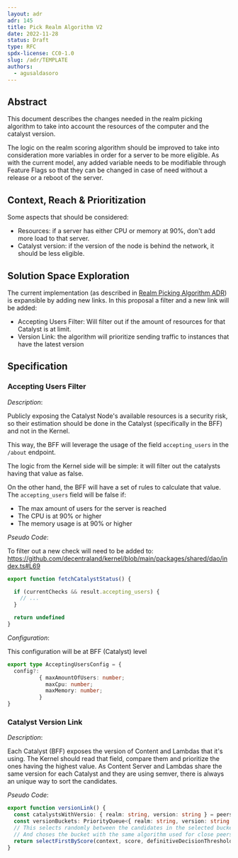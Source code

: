 ```yaml
---
layout: adr
adr: 145
title: Pick Realm Algorithm V2
date: 2022-11-28
status: Draft
type: RFC
spdx-license: CC0-1.0
slug: /adr/TEMPLATE
authors:
  - agusaldasoro
---
```


## Abstract

This document describes the changes needed in the realm picking algorithm to take into account the resources of the computer and the catalyst version.

The logic on the realm scoring algorithm should be improved to take into consideration more variables in order for a server to be more eligible. As with the current model, any added variable needs to be modifiable through Feature Flags so that they can be changed in case of need without a release or a reboot of the server.

## Context, Reach & Prioritization

Some aspects that should be considered:

- Resources: if a server has either CPU or memory at 90%, don't add more load to that server.
- Catalyst version: if the version of the node is behind the network, it should be less eligible.


## Solution Space Exploration

The current implementation (as described in [Realm Picking Algorithm ADR](/adr/ADR-86)) is expansible by adding new links. In this proposal a filter and a new link will be added: 
- Accepting Users Filter: Will filter out if the amount of resources for that Catalyst is at limit.
- Version Link: the algorithm will prioritize sending traffic to instances that have the latest version


## Specification

### Accepting Users Filter

_Description_:

Publicly exposing the Catalyst Node's available resources is a security risk, so their estimation should be done in the Catalyst (specifically in the BFF) and not in the Kernel.

This way, the BFF will leverage the usage of the field `accepting_users` in the `/about` endpoint.

The logic from the Kernel side will be simple: it will filter out the catalysts having that value as false.

On the other hand, the BFF will have a set of rules to calculate that value. The `accepting_users` field will be false if:
- The max amount of users for the server is reached
- The CPU is at 90% or higher
- The memory usage is at 90% or higher


_Pseudo Code_:

To filter out a new check will need to be added to:
https://github.com/decentraland/kernel/blob/main/packages/shared/dao/index.ts#L69


```typescript
export function fetchCatalystStatus() {

  if (currentChecks && result.accepting_users) {
    // ...
  }

  return undefined
}
```

_Configuration_:

This configuration will be at BFF (Catalyst) level

```typescript
export type AcceptingUsersConfig = {
  config?: 
          { maxAmountOfUsers: number;
            maxCpu: number;
            maxMemory: number;
          }
}
```


### Catalyst Version Link


_Description_:

Each Catalyst (BFF) exposes the version of Content and Lambdas that it's using. The Kernel should read that field, compare them and prioritize the ones having the highest value.
As Content Server and Lambdas share the same version for each Catalyst and they are using semver, there is always an unique way to sort the candidates.


_Pseudo Code_:

```typescript
export function versionLink() {
  const catalystsWithVersio: { realm: string, version: string } = peers.sortByVersion()
  const versionBuckets: PriorityQueue<{ realm: string, version: string }[]> = groupByVersions(catalystsWithVersion)
  // This selects randomly between the candidates in the selected bucket 
  // And choses the bucket with the same algorithm used for close peers
  return selectFirstByScore(context, score, definitiveDecisionThreshold)
}
```
